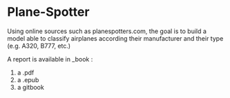 # Plane-Spotter
Using online sources such as planespotters.com, the goal is to build a model able to classify airplanes according their manufacturer and their type (e.g. A320, B777, etc.)

A report is available in _book :

1. a .pdf
2. a .epub
3. a gitbook
